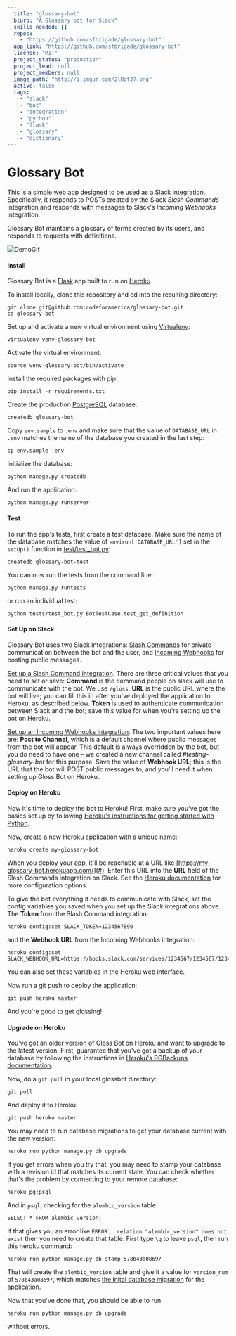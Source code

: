 ```yaml
---
  title: "glossary-bot"
  blurb: "A Glossary bot for Slack"
  skills_needed: []
  repos: 
    - "https://github.com/sfbrigade/glossary-bot"
  app_link: "https://github.com/sfbrigade/glossary-bot"
  license: "MIT"
  project_status: "production"
  project_lead: null
  project_members: null
  image_path: "http://i.imgur.com/2lHqtJ7.png"
  active: false
  tags: 
    - "slack"
    - "bot"
    - "integration"
    - "python"
    - "flask"
    - "glossary"
    - "dictionary"
---
```

# Glossary Bot
This is a simple web app designed to be used as a [Slack integration](https://slack.com/integrations). Specifically, it responds to POSTs created by the Slack *Slash Commands* integration and responds with messages to Slack's *Incoming Webhooks* integration.

Glossary Bot maintains a glossary of terms created by its users, and responds to requests with definitions.

![DemoGif](static/gloss-bot-demo.gif)

#### Install
Glossary Bot is a [Flask](http://flask.pocoo.org/) app built to run on [Heroku](https://heroku.com/).

To install locally, clone this repository and cd into the resulting directory:

```
git clone git@github.com:codeforamerica/glossary-bot.git
cd glossary-bot
```

Set up and activate a new virtual environment using [Virtualenv](https://github.com/codeforamerica/howto/blob/master/Python-Virtualenv.md):

```
virtualenv venv-glossary-bot
```

Activate the virtual environment:

```
source venv-glossary-bot/bin/activate
```

Install the required packages with pip:

```
pip install -r requirements.txt
```

Create the production [PostgreSQL](https://github.com/codeforamerica/howto/blob/master/PostgreSQL.md) database:

```
createdb glossary-bot
```

Copy `env.sample` to `.env` and make sure that the value of `DATABASE_URL` in `.env` matches the name of the database you created in the last step:

```
cp env.sample .env
```

Initialize the database:

```
python manage.py createdb
```

And run the application:

```
python manage.py runserver
```

#### Test
To run the app's tests, first create a test database. Make sure the name of the database matches the value of `environ['DATABASE_URL']` set in the `setUp()` function in [test/test_bot.py](https://github.com/codeforamerica/glossary-bot/blob/master/tests/test_bot.py):

```
createdb glossary-bot-test
```

You can now run the tests from the command line:

```
python manage.py runtests
```

or run an individual test:

```
python tests/test_bot.py BotTestCase.test_get_definition
```

#### Set Up on Slack

Glossary Bot uses two Slack integrations: [Slash Commands](https://api.slack.com/slash-commands) for private communication between the bot and the user, and [Incoming Webhooks](https://api.slack.com/incoming-webhooks) for posting public messages.

[Set up a Slash Command integration](https://my.slack.com/services/new/slash-commands). There are three critical values that you need to set or save: **Command** is the command people on slack will use to communicate with the bot. We use `/gloss`. **URL** is the public URL where the bot will live; you can fill this in after you've deployed the application to Heroku, as described below. **Token** is used to authenticate communication between Slack and the bot; save this value for when you're setting up the bot on Heroku.

[Set up an Incoming Webhooks integration](https://my.slack.com/services/new/incoming-webhook). The two important values here are: **Post to Channel**, which is a default channel where public messages from the bot will appear. This default is always overridden by the bot, but you do need to have one – we created a new channel called *#testing-glossary-bot* for this purpose. Save the value of **Webhook URL**; this is the URL that the bot will POST public messages to, and you'll need it when setting up Gloss Bot on Heroku.

#### Deploy on Heroku

Now it's time to deploy the bot to Heroku! First, make sure you've got the basics set up by following [Heroku's instructions for getting started with Python](https://devcenter.heroku.com/articles/getting-started-with-python-o).

Now, create a new Heroku application with a unique name:

```
heroku create my-glossary-bot
```

When you deploy your app, it'll be reachable at a URL like [https://my-glossary-bot.herokuapp.com/](#). Enter this URL into the **URL** field of the Slash Commands integration on Slack. See the [Heroku documentation](https://devcenter.heroku.com/articles/getting-started-with-python-o#deploy-your-application-to-heroku) for more configuration options.

To give the bot everything it needs to communicate with Slack, set the config variables you saved when you set up the Slack integrations above. The **Token** from the Slash Command integration:

```
heroku config:set SLACK_TOKEN=1234567890
```

and the **Webhook URL** from the Incoming Webhooks integration:

```
heroku config:set SLACK_WEBHOOK_URL=https://hooks.slack.com/services/1234567/1234567/1234567890
```

You can also set these variables in the Heroku web interface.

Now run a git push to deploy the application:

```
git push heroku master
```
And you're good to get glossing!

#### Upgrade on Heroku

You've got an older version of Gloss Bot on Heroku and want to upgrade to the latest version. First, guarantee that you've got a backup of your database by following the instructions in [Heroku's PGBackups documentation](https://devcenter.heroku.com/articles/heroku-postgres-backups).

Now, do a `git pull` in your local glossbot directory:

```
git pull
```

And deploy it to Heroku:

```
git push heroku master
```

You may need to run database migrations to get your database current with the new version:

```
heroku run python manage.py db upgrade
```

If you get errors when you try that, you may need to stamp your database with a revision id that matches its current state. You can check whether that's the problem by connecting to your remote database:

```
heroku pg:psql
```

And in `psql`, checking for the `alembic_version` table:

```
SELECT * FROM alembic_version;
```

If that gives you an error like `ERROR:  relation "alembic_version" does not exist` then you need to create that table. First type `\q` to leave `psql`, then run this heroku command:

```
heroku run python manage.py db stamp 578b43a08697
```

That will create the `alembic_version` table and give it a value for `version_num` of `578b43a08697`, which matches [the inital database migration](https://github.com/codeforamerica/glossary-bot/blob/master/migrations/versions/578b43a08697_initial_migration.py) for the application.

Now that you've done that, you should be able to run

```
heroku run python manage.py db upgrade
```

without errors.
